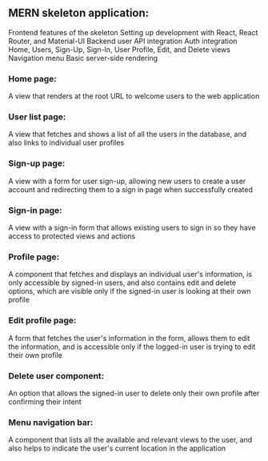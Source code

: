 ## MERN skeleton application:

Frontend features of the skeleton
Setting up development with React, React Router, and Material-UI
Backend user API integration
Auth integration
Home, Users, Sign-Up, Sign-In, User Profile, Edit, and Delete views
Navigation menu
Basic server-side rendering

### Home page: 
A view that renders at the root URL to welcome users to the
web application
### User list page: 
A view that fetches and shows a list of all the users in the
database, and also links to individual user profiles

### Sign-up page:
 A view with a form for user sign-up, allowing new users to
create a user account and redirecting them to a sign in page when
successfully created

### Sign-in page: 
A view with a sign-in form that allows existing users to sign
in so they have access to protected views and actions
### Profile page: 
A component that fetches and displays an individual user's
information, is only accessible by signed-in users, and also contains edit
and delete options, which are visible only if the signed-in user is looking at
their own profile
### Edit profile page: 
A form that fetches the user's information in the form,
allows them to edit the information, and is accessible only if the logged-in
user is trying to edit their own profile
### Delete user component: 
An option that allows the signed-in user to delete
only their own profile after confirming their intent
### Menu navigation bar: 
A component that lists all the available and relevant
views to the user, and also helps to indicate the user's current location in the
application